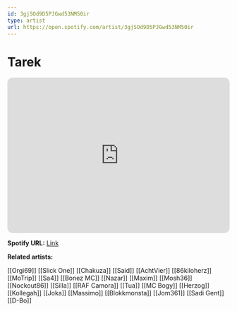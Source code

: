 ```yaml
---
id: 3gjSOd9D5PJGwd53NM50ir
type: artist
url: https://open.spotify.com/artist/3gjSOd9D5PJGwd53NM50ir
---
```

# Tarek

<iframe style="border-radius:12px" src="https://open.spotify.com/embed/artist/3gjSOd9D5PJGwd53NM50ir" width="100%" height="352" frameBorder="0" allowfullscreen="" allow="autoplay; clipboard-write; encrypted-media; fullscreen; picture-in-picture" loading="lazy"></iframe>

**Spotify URL:** [Link](https://open.spotify.com/artist/3gjSOd9D5PJGwd53NM50ir)

**Related artists:**

[[Orgi69]]
[[Slick One]]
[[Chakuza]]
[[Said]]
[[AchtVier]]
[[86kiloherz]]
[[MoTrip]]
[[Sa4]]
[[Bonez MC]]
[[Nazar]]
[[Maxim]]
[[Mosh36]]
[[Nockout86]]
[[Silla]]
[[RAF Camora]]
[[Tua]]
[[MC Bogy]]
[[Herzog]]
[[Kollegah]]
[[Joka]]
[[Massimo]]
[[Blokkmonsta]]
[[Jom361]]
[[Sadi Gent]]
[[D-Bo]]
